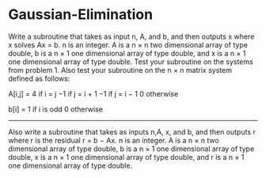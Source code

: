 # Gaussian-Elimination


Write a subroutine that takes as input n, A, and b, and then outputs x where x solves Ax = b. 
n is an integer. A is a n × n two dimensional array of type double, b is a n × 1 one dimensional 
array of type double, and x is a n × 1 one dimensional array of type double. Test your subroutine on 
the systems from problem 1. Also test your subroutine on the n × n matrix system defined as follows:

A[i,j] =  4 if i = j
          −1 if j = i + 1
          −1 if j = i − 1
          0 otherwise

b[i] =  1 if i is odd
        0 otherwise

----------------------------------------------------------------------------------

Also write a subroutine that takes as inputs n,A, x, and b, and then
outputs r where r is the residual r = b − Ax. n is an integer. A is a n × n
two dimensional array of type double, b is a n × 1 one dimensional array
of type double, x is a n × 1 one dimensional array of type double, and r
is a n × 1 one dimensional array of type double.
